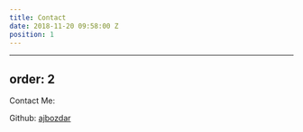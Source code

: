 ```yaml
---
title: Contact
date: 2018-11-20 09:58:00 Z
position: 1
---
```


---
order: 2
---
Contact Me:

Github: [ajbozdar](https://github.com/ajbozdar)